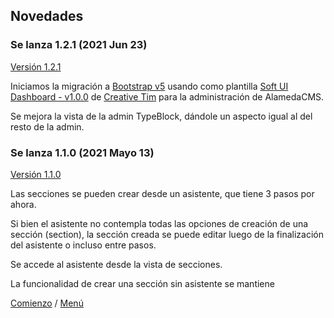 ## Novedades
### Se lanza 1.2.1 (2021 Jun 23)
[Versión 1.2.1](https://github.com/gerMdz/AlamedaCMS/tree/1.2.1)
    
Iniciamos la migración a [Bootstrap v5](https://getbootstrap.com/) usando como plantilla
[Soft UI Dashboard - v1.0.0](https://www.creative-tim.com/product/soft-ui-dashboard) de
[Creative Tim](https://www.creative-tim.com) para la administración de AlamedaCMS.

Se mejora la vista de la admin TypeBlock, dándole un aspecto igual al del resto de la admin.



### Se lanza 1.1.0 (2021 Mayo 13)
[Versión 1.1.0](https://github.com/gerMdz/AlamedaCMS/tree/1.1.0)

Las secciones se pueden crear desde un asistente, que tiene 3 pasos por ahora.

Si bien el asistente no contempla todas las opciones de creación de una sección (section), la sección creada se puede editar luego de la finalización del asistente o incluso entre pasos.

Se accede al asistente desde la vista de secciones.

La funcionalidad de crear una sección sin asistente se mantiene

[Comienzo](index.md)
/
[Menú](menu.md)
